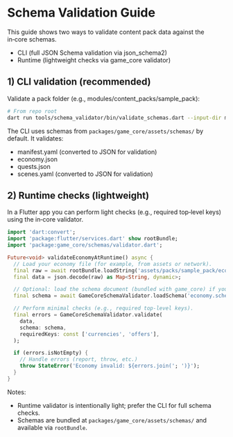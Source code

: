 # Schema Validation Guide

This guide shows two ways to validate content pack data against the in‑core schemas.

-    CLI (full JSON Schema validation via json_schema2)
-    Runtime (lightweight checks via game_core validator)

## 1) CLI validation (recommended)

Validate a pack folder (e.g., modules/content_packs/sample_pack):

```sh
# From repo root
dart run tools/schema_validator/bin/validate_schemas.dart --input-dir modules/content_packs/sample_pack
```

The CLI uses schemas from `packages/game_core/assets/schemas/` by default. It validates:

-    manifest.yaml (converted to JSON for validation)
-    economy.json
-    quests.json
-    scenes.yaml (converted to JSON for validation)

## 2) Runtime checks (lightweight)

In a Flutter app you can perform light checks (e.g., required top‑level keys) using the in‑core validator.

```dart
import 'dart:convert';
import 'package:flutter/services.dart' show rootBundle;
import 'package:game_core/schemas/validator.dart';

Future<void> validateEconomyAtRuntime() async {
  // Load your economy file (for example, from assets or network).
  final raw = await rootBundle.loadString('assets/packs/sample_pack/economy.json');
  final data = json.decode(raw) as Map<String, dynamic>;

  // Optional: load the schema document (bundled with game_core) if you want to inspect it.
  final schema = await GameCoreSchemaValidator.loadSchema('economy.schema.json');

  // Perform minimal checks (e.g., required top‑level keys).
  final errors = GameCoreSchemaValidator.validate(
    data,
    schema: schema,
    requiredKeys: const ['currencies', 'offers'],
  );

  if (errors.isNotEmpty) {
    // Handle errors (report, throw, etc.)
    throw StateError('Economy invalid: ${errors.join('; ')}');
  }
}
```

Notes:

-    Runtime validator is intentionally light; prefer the CLI for full schema checks.
-    Schemas are bundled at `packages/game_core/assets/schemas/` and available via `rootBundle`.
